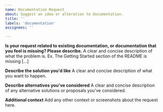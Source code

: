 ```yaml
---
name: Documentation Request
about: Suggest an idea or alteration to documentation.
title: ''
labels: 'documentation'
assignees: ''

---
```


**Is your request related to existing documentation, or documentation that you feel is missing? Please describe.**
A clear and concise description of what the problem is. Ex. The Getting Started section of the README is missing [...]

**Describe the solution you'd like**
A clear and concise description of what you want to happen.

**Describe alternatives you've considered**
A clear and concise description of any alternative solutions or proposals you've considered.

**Additional context**
Add any other context or screenshots about the request here.
